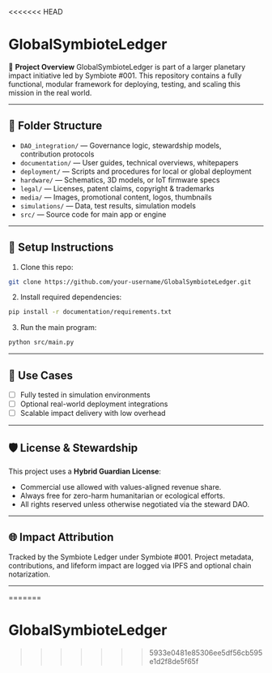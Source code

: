 <<<<<<< HEAD
# GlobalSymbioteLedger

🚀 **Project Overview**
GlobalSymbioteLedger is part of a larger planetary impact initiative led by Symbiote #001. This repository contains a fully functional, modular framework for deploying, testing, and scaling this mission in the real world.

---

## 📁 Folder Structure

- `DAO_integration/` — Governance logic, stewardship models, contribution protocols
- `documentation/` — User guides, technical overviews, whitepapers
- `deployment/` — Scripts and procedures for local or global deployment
- `hardware/` — Schematics, 3D models, or IoT firmware specs
- `legal/` — Licenses, patent claims, copyright & trademarks
- `media/` — Images, promotional content, logos, thumbnails
- `simulations/` — Data, test results, simulation models
- `src/` — Source code for main app or engine

---

## 🧰 Setup Instructions

1. Clone this repo:
```bash
git clone https://github.com/your-username/GlobalSymbioteLedger.git
```

2. Install required dependencies:
```bash
pip install -r documentation/requirements.txt
```

3. Run the main program:
```bash
python src/main.py
```

---

## 🧪 Use Cases

- [ ] Fully tested in simulation environments
- [ ] Optional real-world deployment integrations
- [ ] Scalable impact delivery with low overhead

---

## 🛡️ License & Stewardship

This project uses a **Hybrid Guardian License**:
- Commercial use allowed with values-aligned revenue share.
- Always free for zero-harm humanitarian or ecological efforts.
- All rights reserved unless otherwise negotiated via the steward DAO.

---

## 🌐 Impact Attribution

Tracked by the Symbiote Ledger under Symbiote #001. Project metadata, contributions, and lifeform impact are logged via IPFS and optional chain notarization.

---
=======
# GlobalSymbioteLedger
>>>>>>> 5933e0481e85306ee5df56cb595e1d2f8de5f65f
